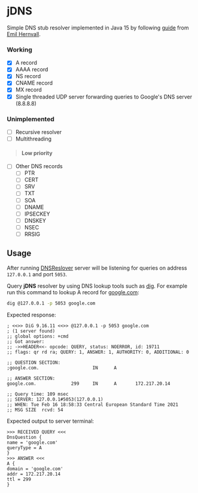 # jDNS

Simple DNS stub resolver implemented in Java 15 by following [guide](https://github.com/EmilHernvall/dnsguide)
from [Emil Hernvall](https://github.com/EmilHernvall).

### Working

- [x] A record
- [x] AAAA record
- [x] NS record
- [x] CNAME record
- [x] MX record
- [x] Single threaded UDP server forwarding queries to Google's DNS server (8.8.8.8)

### Unimplemented

- [ ] Recursive resolver
- [ ] Multithreading

> #### Low priority

- [ ] Other DNS records
    - [ ] PTR
    - [ ] CERT
    - [ ] SRV
    - [ ] TXT
    - [ ] SOA
    - [ ] DNAME
    - [ ] IPSECKEY
    - [ ] DNSKEY
    - [ ] NSEC
    - [ ] RRSIG

## Usage

After running [DNSReslover](src/main/java/DnsResolver.java) server will be listening for queries on address `127.0.0.1`
and port `5053`.

Query **jDNS** resolver by using DNS lookup tools such as [dig](https://www.isc.org/download/). For example run this
command to lookup A record for [google.com](https://google.com):

```bash
dig @127.0.0.1 -p 5053 google.com
```

Expected response:

```
; <<>> DiG 9.16.11 <<>> @127.0.0.1 -p 5053 google.com
; (1 server found)
;; global options: +cmd
;; Got answer:
;; ->>HEADER<<- opcode: QUERY, status: NOERROR, id: 19711
;; flags: qr rd ra; QUERY: 1, ANSWER: 1, AUTHORITY: 0, ADDITIONAL: 0

;; QUESTION SECTION:
;google.com.                    IN      A

;; ANSWER SECTION:
google.com.             299     IN      A       172.217.20.14

;; Query time: 109 msec
;; SERVER: 127.0.0.1#5053(127.0.0.1)
;; WHEN: Tue Feb 16 18:58:33 Central European Standard Time 2021
;; MSG SIZE  rcvd: 54
```

Expected output to server terminal:

```
>>> RECEIVED QUERY <<<
DnsQuestion {
name = 'google.com'
queryType = A
}
>>> ANSWER <<<
A {
domain = 'google.com'
addr = 172.217.20.14
ttl = 299
}
```